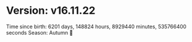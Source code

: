 # Version: v16.11.22
Time since birth: 6201 days, 148824 hours, 8929440 minutes, 535766400 seconds
Season: Autumn 🍁
